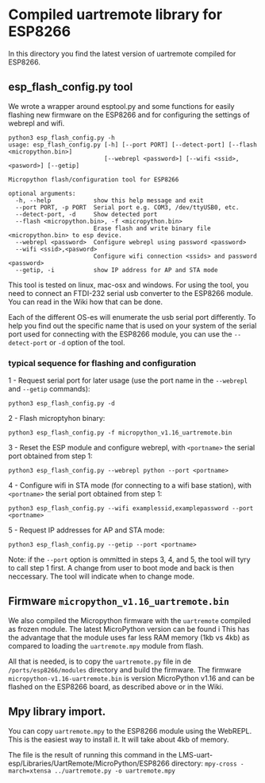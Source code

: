 # Compiled uartremote library for ESP8266

In this directory you find the latest version of uartremote compiled for ESP8266.

## esp_flash_config.py tool
We wrote a wrapper around esptool.py and some functions for easily flashing new firmware on the ESP8266 and for configuring the settings of webrepl and wifi.

```
python3 esp_flash_config.py -h
usage: esp_flash_config.py [-h] [--port PORT] [--detect-port] [--flash <micropython.bin>]
                           [--webrepl <password>] [--wifi <ssid>,<pasword>] [--getip]

Micropython flash/configuration tool for ESP8266

optional arguments:
  -h, --help            show this help message and exit
  --port PORT, -p PORT  Serial port e.g. COM3, /dev/ttyUSB0, etc.
  --detect-port, -d     Show detected port
  --flash <micropython.bin>, -f <micropython.bin>
                        Erase flash and write binary file <micropython.bin> to esp device.
  --webrepl <password>  Configure webrepl using password <password>
  --wifi <ssid>,<pasword>
                        Configure wifi connection <ssids> and password <password>
  --getip, -i           show IP address for AP and STA mode

```

This tool is tested on linux, mac-osx and windows. For using the tool, you need to connect an FTDI-232 serial usb converter to the ESP8266 module. You can read in the Wiki how that can be done. 

Each of the different OS-es will enumerate the usb serial port differently. To help you find out the specific name that is used on your system of the serial port used for  connecting with the ESP8266 module, you can use the `--detect-port` or `-d` option of the tool. 

### typical sequence for flashing and configuration

1 - Request serial port for later usage (use the port name in the `--webrepl` and `--getip` commands):

```python3 esp_flash_config.py -d```

2 - Flash microptyhon binary:

```python3 esp_flash_config.py -f micropython_v1.16_uartremote.bin```

3 - Reset the ESP module and configure webrepl, with `<portname>` the serial port obtained from step 1:

```python3 esp_flash_config.py --webrepl python --port <portname>```

4 - Configure wifi in STA mode (for connecting to a wifi base station), with `<portname>` the serial port obtained from step 1:

```python3 esp_flash_config.py --wifi examplessid,examplepassword --port <portname>```

5 - Request IP addresses for AP and STA mode:

```python3 esp_flash_config.py --getip --port <portname>```

Note: if the `--port` option is ommitted in steps 3, 4, and 5, the tool will tyry to call step 1 first. A change from user to boot mode and back is then neccessary. The tool will indicate when to change mode.

## Firmware `micropython_v1.16_uartremote.bin`
We also compiled the Micropython firmware with the `uartremote` compiled as frozen module. The latest MicroPython version can be found i This has the advantage that the module uses far less RAM memory (1kb vs 4kb) as compared to loading the `uartremote.mpy` module from flash.

All that is needed, is to copy the `uartremote.py` file in de `/ports/esp8266/modules` directory and build the firmware. The firmware `micropython-v1.16-uartremote.bin` is version MicroPython v1.16 and can be flashed on the ESP8266 board, as described above or in the Wiki.

## Mpy library import.
You can copy `uartremote.mpy` to the ESP8266 module using the WebREPL. This is the easiest way to install it. It will take about 4kb of memory.

The file is the result of running this command in the LMS-uart-esp/Libraries/UartRemote/MicroPython/ESP8266 directory:
`mpy-cross -march=xtensa ../uartremote.py -o uartremote.mpy`

